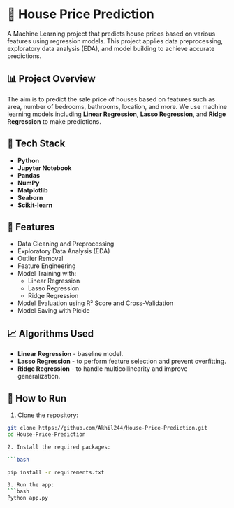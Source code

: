 # 🏡 House Price Prediction

A Machine Learning project that predicts house prices based on various features using regression models. This project applies data preprocessing, exploratory data analysis (EDA), and model building to achieve accurate predictions.

## 📊 Project Overview

The aim is to predict the sale price of houses based on features such as area, number of bedrooms, bathrooms, location, and more. We use machine learning models including **Linear Regression**, **Lasso Regression**, and **Ridge Regression** to make predictions.

## 🚀 Tech Stack

- **Python**
- **Jupyter Notebook**
- **Pandas**
- **NumPy**
- **Matplotlib**
- **Seaborn**
- **Scikit-learn**

## 🔎 Features

- Data Cleaning and Preprocessing
- Exploratory Data Analysis (EDA)
- Outlier Removal
- Feature Engineering
- Model Training with:
  - Linear Regression
  - Lasso Regression
  - Ridge Regression
- Model Evaluation using R² Score and Cross-Validation
- Model Saving with Pickle

## 📈 Algorithms Used

- **Linear Regression** - baseline model.
- **Lasso Regression** - to perform feature selection and prevent overfitting.
- **Ridge Regression** - to handle multicollinearity and improve generalization.

## 📝 How to Run

1. Clone the repository:

```bash
git clone https://github.com/Akhil244/House-Price-Prediction.git
cd House-Price-Prediction

2. Install the required packages:

```bash

pip install -r requirements.txt

3. Run the app:
```bash
Python app.py
